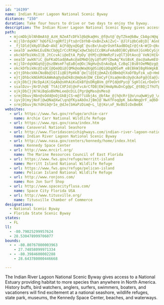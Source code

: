 ```yaml
---
id: "16199"
name: Indian River Lagoon National Scenic Byway
distance: "150"
duration: Take four hours to drive or two days to enjoy the byway.
description: The Indian River Lagoon National Scenic Byway gives access to a National Estuary providing habitat to more species than anywhere in North America. History buffs, bird watchers, anglers, surfers, swimmers, boaters, and vacationers will find excitement at a national seashore, wildlife refuges, state park, museums, the Kennedy Space Center, beaches, and waterways.
path:
  - mjcmDbjblNhBmAt@_AzH_NZeATcDFkl@b@ka@Hs_@f@ut@`@yTZke@bBw_CbAgcH@q`BQaEgAwFJaB]EF_@vRjDzS`FbXfF`vDzx@rElA`FzB`EpCvC`DjBlCdB~CvBfGdA`FxPjw@hP~x@xIfb@r@lCdBnDz@~@`D|BjDlA~CVllDeEzp@aCpaDmMtN_@xA{SFG
  - m|jlDrdqkN?`h@GfGJrg@RfIjFts@rCbYhB~UxBnZxA|ZvC~`@JlFi@bCeBjD[`AGnBFzD
  - _fjlDld{kNyDlBwD~AkE`A{Fd@yx@GgE`@scBx\ku@rOsHfAadBOqIr@{rA~W{D~@kuAfg@}F~BcE~BaClBkKtLgDjDgCnB_GrCyGvBkNhFw^fMsDp@qA@cDG_N_BgGZiL|B_[bHe\~G{OzD}hCjk@oH`@wPFeEh@{H`Bu_@rJqJ`@eJE_Us@_JKm[V_BJqG~@ow@|MwNtBc`@rHiw@tZgKFe\Ag]WsTAEcCMyAk@mCk@mAgaAk~A_I_KqDaEeAyAspAyzAc@q@eA_Ci@sBWuBFgn@aAay@SsdCBgu@Ouc@Na[No|ALa@AcE?sAAk@ESCeCDoq@KqAm@yCb@MV]?M?wp@NccD?sHOiOMox@L}z@\mMvAoG
  - oealD`awkNeLEuENcCb@gIrCcRtHgCx@wCb@iCCcBKuFeAoBO}BCyBXeX|GsHbCyGjC{PxHaJzEmy@ze@y]`QuKfHsElCgHzCkHpD
  - okckDfbikNsI|B_JtCcvA|i@eEtA_PpDy`@tM}c@hNmRzFiv@lT}DtAoc@`VeN|H{GvCce@nMma@tKsK`Dev@zS{XzEqI`BuhA`\yFzB_~@xc@sQlHaOlHsTtIcCjAaGnDqGxEsYfUwZzVaAj@_FvDsCtBuJjF{ElBsIlC}u@pP_f@lMkNfDcDV
  - oealD`awkN?iC_@aFKaDSad@AwAc@aEMmD{@yi@ToM?{DwAq^KoSBsK_@ac@aAwmEU{h@W{LJwZK}WW{I?sCVkH?_Pu@c_DCi\
  - m|jlDrdqkNGqt@j@szBWsmF?qEaB{e@Oc]NgHv@sEnAoDpA_CzBqC|BsBtOeMN@zg@_c@rQ}NlQyJdBk@vBMhr@Gn~@?|DFxBd@|EtC~Bv@lEr@jNxAhCRJEdRbAr@F
  - okckDfbikNc@Is@C{@Qe@Qi@[QMk@o@Wa@Ug@Si@Qi@Qq@OSeM_eB{BkW}BgRkWgkB]{DYgyABm`@
  - e}tjDhbckNkCNoBb@}QlIi@D}PpHkB`@e[l@}Ej@mAZcEdBmb@tXoDfByFzA_u@~HmE`AgIdC{d@rQcUjI}oAjf@gPrIgIxEgDhAk\`IeLhEqJlBwJnBeItA
  - e}tjDhbckNGkRGkAWmAq@y@aDkBc@m@oA{DW_CEmCyF{Xsa@mnBc@y@cAoFg@{Ea@}aBF]?cF@wA
  - ojkjDb{}jNcDpAiK|GqAb@sHhAiKvEkBf@sDRgBVm_@fP{d@dPyc@`SgHlCeLrDeOrFcObGmCvCqAtCgOfl@}@~AiArAsB`ByAp@cCl@eMJkDQoLmBqBK}ND
  - ssalDzv~jNrD\h@E`TtA|CXPJd|@nFvcArCfDB|EW|HmApNuDnCg@pC_@tBQjI?hUTp`@EdJEj`@i@fxAcAhJSnQgAxMk@tBCRDjHa@zNYrr@{BHKrVkBpQoB`b@qDtIsA`zBcRfR_BvCMbTSp]gCTFhfAmJdASlE_@
  - ojkjDb{}jN?AiBqGoBkMmLee@cDiL{Pgr@gMas@sMes@
  - srmjDbuvjNbn@sOdd@oOjGkBjCS~m@??iUbjAs_@bfAe_@|h@cRr{@o\nu@wWjy@_\da@gOz\wMvOyGlPgIfXiMtm@cVn~@o_@f`@iMxTwJh^{P~WuLraB{x@jcA{e@tsA{o@~N_HtPiGpcA_f@zp@s]t`Ake@pxBc}@|ScJzo@cXbXsKdp@eYvWyL~}@y`@rIkCrq@oPtJwDn]uPly@i`@r^oPlDmBva@uRfoAug@jn@qV`OeGIlfA?~D?`B?`A@D?d@Dz@JhALn@Pl@HVL^NZR^JRh@x@|FfJ~FzJdIbOrg@pdAjAlBbElFxDfEzC~D`@~@{ErB_Dj@uSfA{B`@kGfB}QxJwUzKcZnMwOfHigB`w@as@l[ySzIuE|Bss@j[iN`Fun@`PoFlBum@`f@ko@vf@oKhHsPnIuIhDaD`AmErAsCp@avAjYyEd@wLf@aLlA_I~AkPtEsRpH_YnLeRzGgTfKyn@tW_NhGyNxFsLlFen@pTeMxCsMfF{E`CwKjGmD`BeC~@_x@nT{C~AaBlAaMtMaDrCmBjAmGhColAlc@wG~AwQxCwCp@oBp@wOzHsDzAaT~GmLxCySbJaDx@wLxB{C|@cC`AkOhImMlFiH~DaElCeAdAoInKqBdB_j@x\sBdAiCx@}AXed@~D}Cd@qA`@}TfKeIjCeNvD_WxJsDdByNfIoHhF}FrDaKdF_InDiFxAkCh@cGh@eJj@kGr@qEbBkDbCqUnS_DlBmP~GgS~GkG`CaGfDoGrEqQzPsDrCoCdAeEl@uO@cD^aBf@cCjAeU`P{KlE{ThFy]bGaFtAmBlAyA|A_UhW}CnDSf@eFvFeElD_DnBoPrH{EvAcEr@sZtEyKlA{Bj@wMfF
  - iyvjD|myjNoF|@w@Na@XwC\qn@fKyaAbOoJjBm}@`NwXfFoq@pK_bAxNmg@rF_a@bD{NdAwW~Bg@E
  - srmjDbuvjNcYdHib@rIe_@dJe[bHaPzDim@~L_l@|Ko\xF_NvBUIcOxBeBX
websites:
  - url: https://www.fws.gov/refuge/archie-carr
    name: Archie Carr National Wildlife Refuge
  - url: https://www.nps.gov/cana/index.htm
    name: Canaveral National Seashore
  - url: http://www.floridascenichighways.com/indian-river-lagoon-national-scenic-byway/
    name: Indian River Lagoon National Scenic Byway
  - url: http://www.nasa.gov/centers/kennedy/home/index.html
    name: Kennedy Space Center
  - url: http://www.mrcirl.org/
    name: The Marine Resources Council of East Florida
  - url: https://www.fws.gov/refuge/merritt-island
    name: Merritt Island National Wildlife Refuge
  - url: https://www.fws.gov/refuge/pelican-island
    name: Pelican Island National Wildlife Refuge
  - url: http://www.ronjons.com/
    name: Ron Jon Surf Shop
  - url: http://www.spacecityflusa.com/
    name: Space City Florida USA
  - url: http://www.titusville.org/
    name: Titusville Chamber of Commerce
designations:
  - National Scenic Byway
  - Florida State Scenic Byway
states:
  - FL
ll:
  - -80.79025299957624
  - 28.530478999706077
bounds:
  - - -80.80767800003963
    - 27.74858099971334
  - - -80.3984600002288
    - 28.643780000446668

---
```


The Indian River Lagoon National Scenic Byway gives access to a National Estuary providing habitat to more species than anywhere in North America. History buffs, bird watchers, anglers, surfers, swimmers, boaters, and vacationers will find excitement at a national seashore, wildlife refuges, state park, museums, the Kennedy Space Center, beaches, and waterways.
